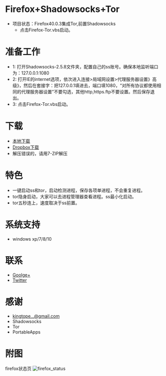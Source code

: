 Firefox+Shadowsocks+Tor
===================
* 项目状态：Firefox40.0.3集成Tor,前置Shadowsocks
   - 点击Firefox-Tor.vbs启动。
   
准备工作
========
* 1: 打开Shadowsocks-2.5.8文件夹，配置自己的ss账号。确保本地监听端口为：127.0.0.1:1080
* 2: 打开IE的internet选项，依次进入连接>局域网设置>代理服务器设置》高级》，然后在套接字：把127.0.0.1填进去，端口填1080，“对所有协议都使用相同的代理服务器设置”不要勾选，其他http,https.ftp不要设置。然后保存退出。
* 3: 点击Firefox-Tor.vbs启动。

下载
=====
* [本地下载](https://github.com/yeahwu/firefox-ss-tor/archive/master.zip)
* [Dropbox下载](https://www.dropbox.com/s/ps479fjj92uusn8/Firefox-SS-Tor.zip?dl=0)
*   解压错误的，请用7-ZIP解压

特色
=====
* 一键启动ss和tor，启动检测进程，保存各项单进程，不会重复进程。
* tor隐身启动，大家可以去进程管理器查看进程。ss最小化启动。
* tor五秒连上，速度取决于ss前置。

系统支持
=======
*  windows xp/7/8/10
 
联系
=====
* [Goolge+](https://plus.google.com/communities/101215702940766881013)
* [Twitter](https://twitter.com/yeahwu404)

感谢
====
* kingtope...@gmail.com
* Shadowsocks
* Tor
* PortableApps

附图
=====
firefox状态页
![firefox_status](https://github.com/yeahwu/wu/blob/master/firefox8.JPG?raw=true)

